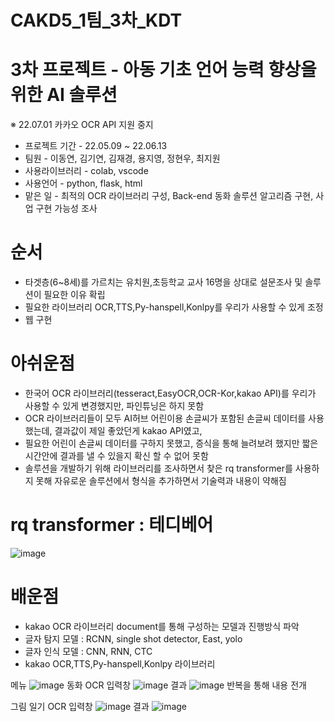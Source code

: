 # CAKD5_1팀_3차_KDT
# 3차 프로젝트 - 아동 기초 언어 능력 향상을 위한 AI 솔루션
※ 22.07.01 카카오 OCR API 지원 중지
- 프로젝트 기간 - 22.05.09 ~ 22.06.13
- 팀원 - 이동연, 김기연, 김재경, 용지영, 정현우, 최지원
- 사용라이브러리 - colab, vscode
- 사용언어 - python, flask, html
- 맡은 일 - 최적의 OCR 라이브러리 구성, Back-end 동화 솔루션 알고리즘 구현, 사업 구현 가능성 조사
# 순서
- 타겟층(6~8세)를 가르치는 유치원,초등학교 교사 16명을 상대로 설문조사 및 솔루션이 필요한 이유 확립
- 필요한 라이브러리 OCR,TTS,Py-hanspell,Konlpy를 우리가 사용할 수 있게 조정
- 웹 구현
# 아쉬운점
- 한국어 OCR 라이브러리(tesseract,EasyOCR,OCR-Kor,kakao API)를 우리가 사용할 수 있게 변경했지만, 파인튜닝은 하지 못함
- OCR 라이브러리들이 모두 AI허브 어린이용 손글씨가 포함된 손글씨 데이터를 사용했는데, 결과값이 제일 좋았던게 kakao API였고, 
- 필요한 어린이 손글씨 데이터를 구하지 못했고, 증식을 통해 늘려보려 했지만 짧은 시간안에 결과를 낼 수 있을지 확신 할 수 없어 못함
- 솔루션을 개발하기 위해 라이브러리를 조사하면서 찾은 rq transformer를 사용하지 못해 자유로운 솔루션에서 형식을 추가하면서 기술력과 내용이 약해짐 
# rq transformer : 테디베어
![image](https://user-images.githubusercontent.com/83449928/175809593-840ac6fe-c3d3-4f1b-8a74-a7526661f514.png)
# 배운점
- kakao OCR 라이브러리 document를 통해 구성하는 모델과 진행방식 파악
- 글자 탐지 모델 : RCNN, single shot detector, East, yolo
- 글자 인식 모델 : CNN, RNN, CTC
- kakao OCR,TTS,Py-hanspell,Konlpy 라이브러리 

메뉴
![image](https://user-images.githubusercontent.com/83449928/175809653-4c20a6e1-7db1-4ad5-b848-c90535e6aad1.png)
동화 OCR 입력창
![image](https://user-images.githubusercontent.com/83449928/175809661-4417cd51-5df1-41e9-9fa5-3cc61a10c2e6.png)
결과
![image](https://user-images.githubusercontent.com/83449928/175809673-c6ccb250-b5e7-4324-9f53-37d56d858a10.png)
반복을 통해 내용 전개

그림 일기 OCR 입력창
![image](https://user-images.githubusercontent.com/83449928/175809731-a24e6c4a-65ec-48c6-a534-95776f9704e2.png)
결과
![image](https://user-images.githubusercontent.com/83449928/175809852-841a54b9-047f-444a-a4b8-e80aa5de413c.png)
